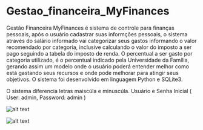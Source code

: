 # Gestao_financeira_MyFinances
  
  Gestão Financeira MyFinances é sistema de controle para finanças pessoais, 
após o usuário cadastrar suas informções pessoais, o sistema através do 
salário informado vai categorizar seus gastos informando o valor recomendado
por categoria, inclusive calculando o valor do imposto a ser pago seguindo a
tabela do imposto de renda. O percentual a ser gasto por categoria utilizado,
é o percentual indicado pela Universidade da Família, gerando assim um modelo
onde o usuário poderá entender melhor como está gastando seus recursos e onde
pode melhorar para atingir seus objetivos.
  O sistema foi desenvolvido em linguagem Python e SQLite3.
  
  O sistema diferencia letras maiscúla e minuscúla.
  Usuário e Senha Inicial ( User: admin, Password: admin )

![alt text]([path/to/file](https://github.com/alexvcsantos/Gestao_financeira_MyFinances/blob/main/tela-sistema-login.png)https://github.com/alexvcsantos/Gestao_financeira_MyFinances/blob/main/tela-sistema-login.png)

![alt text]([path/to/file](https://github.com/alexvcsantos/Gestao_financeira_MyFinances/blob/main/tela-sistema-home.png)https://github.com/alexvcsantos/Gestao_financeira_MyFinances/blob/main/tela-sistema-home.png)

